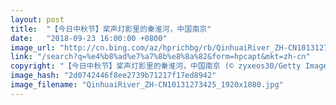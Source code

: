 ```yaml
---
layout: post
title:  "【今日中秋节】桨声灯影里的秦淮河，中国南京"
date:   "2018-09-23 16:00:00 +0800"
image_url: "http://cn.bing.com/az/hprichbg/rb/QinhuaiRiver_ZH-CN10131273425_1920x1080.jpg"
link: "/search?q=%e4%b8%ad%e7%a7%8b%e8%8a%82&form=hpcapt&mkt=zh-cn"
copyright: "【今日中秋节】桨声灯影里的秦淮河，中国南京 (© zyxeos30/Getty Images)"
image_hash: "2d0742446f8ee2739b71217f17ed8942"
image_filename: "QinhuaiRiver_ZH-CN10131273425_1920x1080.jpg"
---
```

